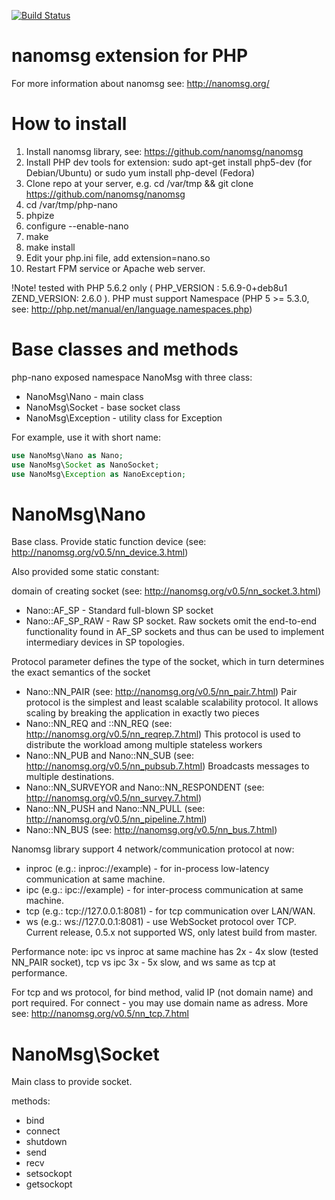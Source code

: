 [![Build Status](https://travis-ci.org/mkoppanen/php-nano.png?branch=master)](https://travis-ci.org/mkoppanen/php-nano)

nanomsg extension for PHP
=========================

For more information about nanomsg see: http://nanomsg.org/

How to install
=========================

1. Install nanomsg library, see: https://github.com/nanomsg/nanomsg
2. Install PHP dev tools for extension:  sudo apt-get install php5-dev (for Debian/Ubuntu) or sudo yum install php-devel (Fedora) 
3. Clone repo at your server, e.g. cd /var/tmp && git clone https://github.com/nanomsg/nanomsg
4. cd /var/tmp/php-nano
5. phpize   
6. configure --enable-nano
7. make
8. make install
9. Edit your php.ini file, add extension=nano.so 
10. Restart FPM service or Apache web server.


!Note! tested with PHP 5.6.2 only ( PHP_VERSION : 5.6.9-0+deb8u1  ZEND_VERSION: 2.6.0  ). PHP must support Namespace (PHP 5 >= 5.3.0, see: http://php.net/manual/en/language.namespaces.php)

Base classes and methods
=========================

php-nano exposed namespace NanoMsg with three class:

* NanoMsg\Nano - main class
* NanoMsg\Socket - base socket class
* NanoMsg\Exception - utility class for Exception

For example, use it with short name:

```php
use NanoMsg\Nano as Nano;
use NanoMsg\Socket as NanoSocket;
use NanoMsg\Exception as NanoException;
```

NanoMsg\Nano
=========================

Base class. Provide static function device (see: http://nanomsg.org/v0.5/nn_device.3.html)

Also provided some static constant:

domain of creating socket (see: http://nanomsg.org/v0.5/nn_socket.3.html)
* Nano::AF_SP - Standard full-blown SP socket
* Nano::AF_SP_RAW - Raw SP socket. Raw sockets omit the end-to-end functionality found in AF_SP sockets and thus can be used to implement intermediary devices in SP topologies.

Protocol parameter defines the type of the socket, which in turn determines the exact semantics of the socket

* Nano::NN_PAIR (see: http://nanomsg.org/v0.5/nn_pair.7.html) Pair protocol is the simplest and least scalable scalability protocol. It allows scaling by breaking the application in exactly two pieces
* Nano::NN_REQ  and ::NN_REQ (see: http://nanomsg.org/v0.5/nn_reqrep.7.html) This protocol is used to distribute the workload among multiple stateless workers
* Nano::NN_PUB and Nano::NN_SUB (see: http://nanomsg.org/v0.5/nn_pubsub.7.html) Broadcasts messages to multiple destinations.
* Nano::NN_SURVEYOR and Nano::NN_RESPONDENT (see: http://nanomsg.org/v0.5/nn_survey.7.html)
* Nano::NN_PUSH and Nano::NN_PULL (see: http://nanomsg.org/v0.5/nn_pipeline.7.html)
* Nano::NN_BUS (see: http://nanomsg.org/v0.5/nn_bus.7.html)

Nanomsg library support 4 network/communication protocol at now: 

* inproc (e.g.: inproc://example) - for in-process low-latency communication at same machine.
* ipc (e.g.: ipc://example) - for inter-process communication at same machine. 
* tcp (e.g.: tcp://127.0.0.1:8081) - for tcp communication over LAN/WAN.
* ws (e.g.: ws://127.0.0.1:8081) - use WebSocket protocol over TCP. Current release, 0.5.х not supported WS, only latest build from master. 

Performance note: ipc vs inproc at same machine has 2х - 4х slow (tested NN_PAIR socket), tcp vs ipc 3х - 5х slow, and ws same as tcp at performance. 

For tcp and ws protocol, for bind method, valid IP (not domain name) and port required. For connect - you may use domain name as adress. More see: http://nanomsg.org/v0.5/nn_tcp.7.html



NanoMsg\Socket
=========================

Main class to provide socket.

methods:
* bind
* connect
* shutdown
* send
* recv
* setsockopt
* getsockopt


